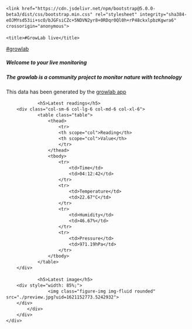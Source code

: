 <!doctype html>
<html lang="en">
  <head>
    <meta charset="utf-8">
    <meta name="viewport" content="width=device-width, initial-scale=1">

    <link href="https://cdn.jsdelivr.net/npm/bootstrap@5.0.0-beta3/dist/css/bootstrap.min.css" rel="stylesheet" integrity="sha384-eOJMYsd53ii+scO/bJGFsiCZc+5NDVN2yr8+0RDqr0Ql0h+rP48ckxlpbzKgwra6" crossorigin="anonymous">

    <title>#GrowLab live</title>
  </head>
<body>
    <nav class="navbar navbar-dark bg-dark">
      <div class="container-fluid">
        <a href="https://github.com/alexellis/growlab"><span class="navbar-brand mb-0 h1">#growlab</span></a>
      </div>
    </nav>
    <div class="d-grid gap-3">
      <div class="p-2"></div>
    </div>
    <div class="container">
        <div class="card">
            <h5 class="card-header">
                <quote>Welcome to your live monitoring</quote>
            </h5>
            <div class="card-body">
                <h5 class="card-title">The growlab is a community project to monitor nature with technology</h5>
                <p class="card-text">This data has been generated by the <a href="https://github.com/alexellis/growlab">growlab app</a></p>

                <h5>Latest readings</h5>
		<div class="col-sm-6 col-lg-6 col-md-6 col-xl-6">
                <table class="table">
                    <thead>
                        <tr>
                        <th scope="col">Reading</th>
                        <th scope="col">Value</th>
                        </tr>
                    </thead>
                    <tbody>
                        <tr>
                            <td>Time</td>
                            <td>04:12:42</td>
                        </tr>
                        <tr>
                            <td>Temperature</td>
                            <td>22.67°C</td>
                        </tr>
                        <tr>
                            <td>Humidity</td>
                            <td>46.67%</td>
                        </tr>
                        <tr>
                            <td>Pressure</td>
                            <td>971.19hPa</td>
                        </tr>
                    </tbody>
                </table>
		</div>

                <h5>Latest image</h5>
		<div style="width: 85%;">
	                <img class="figure-img img-fluid rounded" src="./preview.jpg?uid=1621152773.5242932">
		</div>
            </div>
        </div>
    </div>
<script src="https://cdn.jsdelivr.net/npm/bootstrap@5.0.0-beta3/dist/js/bootstrap.bundle.min.js" integrity="sha384-JEW9xMcG8R+pH31jmWH6WWP0WintQrMb4s7ZOdauHnUtxwoG2vI5DkLtS3qm9Ekf" crossorigin="anonymous"></script>
</body>
</html>